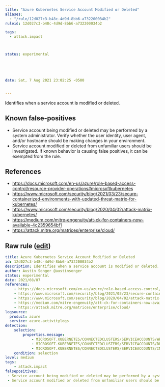 ```yaml
---
title: "Azure Kubernetes Service Account Modified or Deleted"
aliases:
  - "/rule/12d027c3-b48c-4d9d-8bb6-a732200034b2"
ruleid: 12d027c3-b48c-4d9d-8bb6-a732200034b2

tags:
  - attack.impact



status: experimental





date: Sat, 7 Aug 2021 23:02:25 -0500


---
```


Identifies when a service account is modified or deleted.

<!--more-->


## Known false-positives

* Service account being modified or deleted may be performed by a system administrator. Verify whether the user identity, user agent, and/or hostname should be making changes in your environment.
* Service account modified or deleted from unfamiliar users should be investigated. If known behavior is causing false positives, it can be exempted from the rule.



## References

* https://docs.microsoft.com/en-us/azure/role-based-access-control/resource-provider-operations#microsoftkubernetes
* https://www.microsoft.com/security/blog/2021/03/23/secure-containerized-environments-with-updated-threat-matrix-for-kubernetes/
* https://www.microsoft.com/security/blog/2020/04/02/attack-matrix-kubernetes/
* https://medium.com/mitre-engenuity/att-ck-for-containers-now-available-4c2359654bf1
* https://attack.mitre.org/matrices/enterprise/cloud/


## Raw rule ([edit](https://github.com/SigmaHQ/sigma/edit/master/rules/cloud/azure/azure_kubernetes_service_account_modified_or_deleted.yml))
```yaml
title: Azure Kubernetes Service Account Modified or Deleted
id: 12d027c3-b48c-4d9d-8bb6-a732200034b2
description: Identifies when a service account is modified or deleted.
author: Austin Songer @austinsonger
status: experimental
date: 2021/08/07
references:
    - https://docs.microsoft.com/en-us/azure/role-based-access-control/resource-provider-operations#microsoftkubernetes
    - https://www.microsoft.com/security/blog/2021/03/23/secure-containerized-environments-with-updated-threat-matrix-for-kubernetes/
    - https://www.microsoft.com/security/blog/2020/04/02/attack-matrix-kubernetes/
    - https://medium.com/mitre-engenuity/att-ck-for-containers-now-available-4c2359654bf1
    - https://attack.mitre.org/matrices/enterprise/cloud/
logsource:
  product: azure
  service: azure.activitylogs
detection:
    selection:
        properties.message: 
            - MICROSOFT.KUBERNETES/CONNECTEDCLUSTERS/SERVICEACCOUNTS/WRITE
            - MICROSOFT.KUBERNETES/CONNECTEDCLUSTERS/SERVICEACCOUNTS/DELETE
            - MICROSOFT.KUBERNETES/CONNECTEDCLUSTERS/SERVICEACCOUNTS/IMPERSONATE/ACTION
    condition: selection
level: medium
tags:
    - attack.impact
falsepositives:
 - Service account being modified or deleted may be performed by a system administrator. Verify whether the user identity, user agent, and/or hostname should be making changes in your environment.
 - Service account modified or deleted from unfamiliar users should be investigated. If known behavior is causing false positives, it can be exempted from the rule.

```
